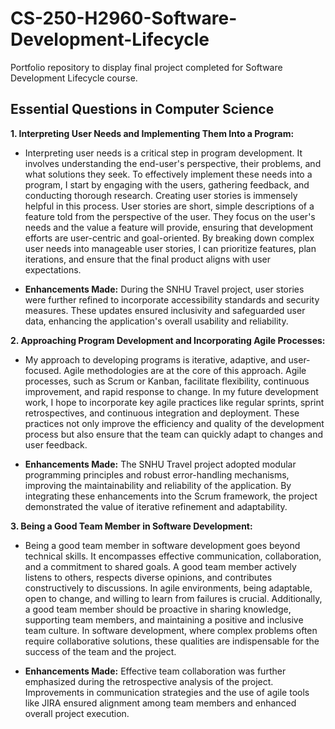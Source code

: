# CS-250-H2960-Software-Development-Lifecycle
Portfolio repository to display final project completed for Software Development Lifecycle course.

## Essential Questions in Computer Science

**1. Interpreting User Needs and Implementing Them Into a Program:**
   - Interpreting user needs is a critical step in program development. It involves understanding the end-user's perspective, their problems, and what solutions they seek. To effectively implement these needs into a program, I start by engaging with the users, gathering feedback, and conducting thorough research. Creating user stories is immensely helpful in this process. User stories are short, simple descriptions of a feature told from the perspective of the user. They focus on the user's needs and the value a feature will provide, ensuring that development efforts are user-centric and goal-oriented. By breaking down complex user needs into manageable user stories, I can prioritize features, plan iterations, and ensure that the final product aligns with user expectations.

   - **Enhancements Made:** During the SNHU Travel project, user stories were further refined to incorporate accessibility standards and security measures. These updates ensured inclusivity and safeguarded user data, enhancing the application's overall usability and reliability.

**2. Approaching Program Development and Incorporating Agile Processes:**
   - My approach to developing programs is iterative, adaptive, and user-focused. Agile methodologies are at the core of this approach. Agile processes, such as Scrum or Kanban, facilitate flexibility, continuous improvement, and rapid response to change. In my future development work, I hope to incorporate key agile practices like regular sprints, sprint retrospectives, and continuous integration and deployment. These practices not only improve the efficiency and quality of the development process but also ensure that the team can quickly adapt to changes and user feedback.

   - **Enhancements Made:** The SNHU Travel project adopted modular programming principles and robust error-handling mechanisms, improving the maintainability and reliability of the application. By integrating these enhancements into the Scrum framework, the project demonstrated the value of iterative refinement and adaptability.

**3. Being a Good Team Member in Software Development:**
   - Being a good team member in software development goes beyond technical skills. It encompasses effective communication, collaboration, and a commitment to shared goals. A good team member actively listens to others, respects diverse opinions, and contributes constructively to discussions. In agile environments, being adaptable, open to change, and willing to learn from failures is crucial. Additionally, a good team member should be proactive in sharing knowledge, supporting team members, and maintaining a positive and inclusive team culture. In software development, where complex problems often require collaborative solutions, these qualities are indispensable for the success of the team and the project.

   - **Enhancements Made:** Effective team collaboration was further emphasized during the retrospective analysis of the project. Improvements in communication strategies and the use of agile tools like JIRA ensured alignment among team members and enhanced overall project execution.

